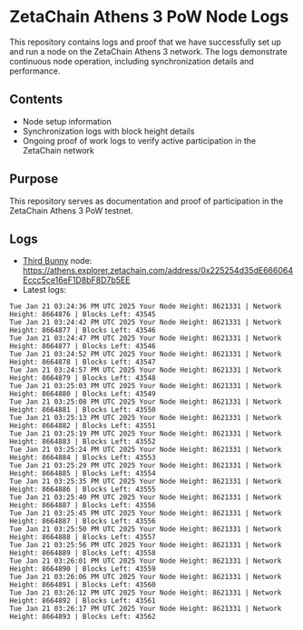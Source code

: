 # ZetaChain Athens 3 PoW Node Logs
This repository contains logs and proof that we have successfully set up and run a node on the ZetaChain Athens 3 network. The logs demonstrate continuous node operation, including synchronization details and performance.

## Contents
- Node setup information
- Synchronization logs with block height details
- Ongoing proof of work logs to verify active participation in the ZetaChain network

## Purpose
This repository serves as documentation and proof of participation in the ZetaChain Athens 3 PoW testnet.

## Logs

- [Third Bunny](https://thirdbunny.xyz/) node: https://athens.explorer.zetachain.com/address/0x225254d35dE666064Eccc5ce16eF1D8bF8D7b5EE
- Latest logs:
```
Tue Jan 21 03:24:36 PM UTC 2025 Your Node Height: 8621331 | Network Height: 8664876 | Blocks Left: 43545
Tue Jan 21 03:24:42 PM UTC 2025 Your Node Height: 8621331 | Network Height: 8664877 | Blocks Left: 43546
Tue Jan 21 03:24:47 PM UTC 2025 Your Node Height: 8621331 | Network Height: 8664877 | Blocks Left: 43546
Tue Jan 21 03:24:52 PM UTC 2025 Your Node Height: 8621331 | Network Height: 8664878 | Blocks Left: 43547
Tue Jan 21 03:24:57 PM UTC 2025 Your Node Height: 8621331 | Network Height: 8664879 | Blocks Left: 43548
Tue Jan 21 03:25:03 PM UTC 2025 Your Node Height: 8621331 | Network Height: 8664880 | Blocks Left: 43549
Tue Jan 21 03:25:08 PM UTC 2025 Your Node Height: 8621331 | Network Height: 8664881 | Blocks Left: 43550
Tue Jan 21 03:25:13 PM UTC 2025 Your Node Height: 8621331 | Network Height: 8664882 | Blocks Left: 43551
Tue Jan 21 03:25:19 PM UTC 2025 Your Node Height: 8621331 | Network Height: 8664883 | Blocks Left: 43552
Tue Jan 21 03:25:24 PM UTC 2025 Your Node Height: 8621331 | Network Height: 8664884 | Blocks Left: 43553
Tue Jan 21 03:25:29 PM UTC 2025 Your Node Height: 8621331 | Network Height: 8664885 | Blocks Left: 43554
Tue Jan 21 03:25:35 PM UTC 2025 Your Node Height: 8621331 | Network Height: 8664886 | Blocks Left: 43555
Tue Jan 21 03:25:40 PM UTC 2025 Your Node Height: 8621331 | Network Height: 8664887 | Blocks Left: 43556
Tue Jan 21 03:25:45 PM UTC 2025 Your Node Height: 8621331 | Network Height: 8664887 | Blocks Left: 43556
Tue Jan 21 03:25:50 PM UTC 2025 Your Node Height: 8621331 | Network Height: 8664888 | Blocks Left: 43557
Tue Jan 21 03:25:56 PM UTC 2025 Your Node Height: 8621331 | Network Height: 8664889 | Blocks Left: 43558
Tue Jan 21 03:26:01 PM UTC 2025 Your Node Height: 8621331 | Network Height: 8664890 | Blocks Left: 43559
Tue Jan 21 03:26:06 PM UTC 2025 Your Node Height: 8621331 | Network Height: 8664891 | Blocks Left: 43560
Tue Jan 21 03:26:12 PM UTC 2025 Your Node Height: 8621331 | Network Height: 8664892 | Blocks Left: 43561
Tue Jan 21 03:26:17 PM UTC 2025 Your Node Height: 8621331 | Network Height: 8664893 | Blocks Left: 43562
```
